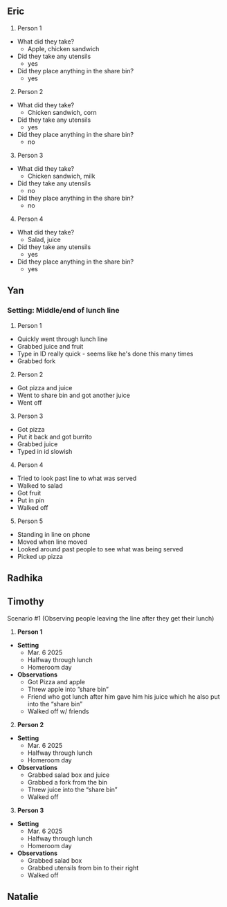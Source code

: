 ## Eric
1. Person 1
- What did they take?
  - Apple, chicken sandwich 
- Did they take any utensils
  - yes
- Did they place anything in the share bin?
  - yes
2. Person 2
- What did they take?
  - Chicken sandwich, corn
- Did they take any utensils
  - yes
- Did they place anything in the share bin?
  - no
3. Person 3
- What did they take?
  - Chicken sandwich, milk
- Did they take any utensils
  - no
- Did they place anything in the share bin?
  - no
4. Person 4
- What did they take?
  - Salad, juice
- Did they take any utensils
  - yes
- Did they place anything in the share bin?
  - yes

## Yan
### Setting: Middle/end of lunch line
1. Person 1
  -  Quickly went through lunch line
  -  Grabbed juice and fruit
  -  Type in ID really quick - seems like he's done this many times
  -  Grabbed fork
2. Person 2
  - Got pizza and juice
  - Went to share bin and got another juice
  - Went off
3. Person 3
  - Got pizza
  - Put it back and got burrito
  - Grabbed juice
  - Typed in id slowish
4. Person 4
  - Tried to look past line to what was served
  - Walked to salad
  - Got fruit
  - Put in pin
  - Walked off
5. Person 5
  - Standing in line on phone
  - Moved when line moved
  - Looked around past people to see what was being served
  - Picked up pizza
## Radhika
## Timothy
Scenario #1 (Observing people leaving the line after they get their lunch)

1. **Person 1**
  - **Setting**
    - Mar. 6 2025
    - Halfway through lunch
    - Homeroom day
  - **Observations**
    - Got Pizza and apple
    - Threw apple into ”share bin”
    - Friend who got lunch after him gave him his juice which he also put into the “share bin”
    - Walked off w/ friends
2. **Person 2**
  - **Setting**
    - Mar. 6 2025
    - Halfway through lunch
    - Homeroom day
  - **Observations**
    - Grabbed salad box and juice
    - Grabbed a fork from the bin
    - Threw juice into the “share bin”
    - Walked off
3. **Person 3**
  - **Setting**
    - Mar. 6 2025
    - Halfway through lunch
    - Homeroom day
  - **Observations**
  	- Grabbed salad box
  	- Grabbed utensils from bin to their right
    - Walked off

## Natalie

